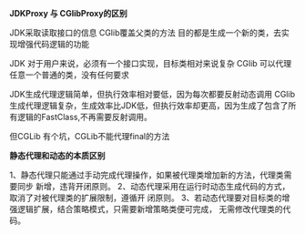 **JDKProxy 与 CGlibProxy的区别**

JDK采取读取接口的信息
CGlib覆盖父类的方法
目的都是生成一个新的类，去实现增强代码逻辑的功能

JDK 对于用户来说，必须有一个接口实现，目标类相对来说复杂
CGlib 可以代理任意一个普通的类，没有任何要求

JDK生成代理逻辑简单，但执行效率相对要低，因为每次都要反射动态调用
CGlib生成代理逻辑复杂，生成效率比JDK低，但执行效率却更高，因为生成了包含了所有逻辑的FastClass,不再需要反射调用。

但CGLib 有个坑，CGLib不能代理final的方法

**静态代理和动态的本质区别**

1、静态代理只能通过手动完成代理操作，如果被代理类增加新的方法，代理类需要同步
新增，违背开闭原则。
2、动态代理采用在运行时动态生成代码的方式，取消了对被代理类的扩展限制，遵循开
闭原则。
3、若动态代理要对目标类的增强逻辑扩展，结合策略模式，只需要新增策略类便可完成，
无需修改代理类的代码。
